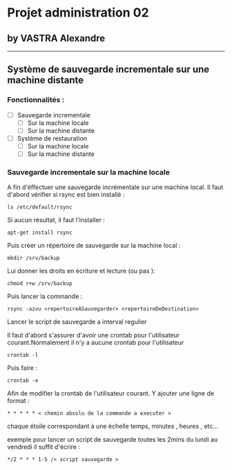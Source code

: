 # Projet administration 02
## by VASTRA Alexandre

---

## Système de sauvegarde incrementale sur une machine distante
### Fonctionnalités :
- [ ] Sauvegarde incrementale
  - [ ] Sur la machine locale
  - [ ] Sur la machine distante
- [ ] Système de restauration
  - [ ] Sur la machine locale
  - [ ] Sur la machine distante

### Sauvegarde incrementale sur la machine locale
A fin d'éffectuer une sauvegarde incrémentale sur une machine local. Il faut d'abord vérifier si rsync est bien installé :

  ```ls /etc/default/rsync```

Si aucun résultat, il faut l'installer :

  ```apt-get install rsync```

Puis créer un répertoire de sauvegarde sur la machine local :

  ```mkdir /srv/backup```

Lui donner les droits en écriture et lecture (ou pas ):

 ```chmod r+w /srv/backup```

Puis lancer la commande :

 ```rsync -azvu <repertoireASauvegarder> <repertoireDeDestination>```

Lancer le script de sauvegarde a interval regulier

Il faut d'abord s'assurer d'avoir une crontab pour l'utilisateur courant.Normalement il n'y a aucune crontab pour l'utilisateur

  ```crontab -l```

Puis faire :

  ```crontab -e```

Afin de modifier la crontab de l'utilisateur courant.
Y ajouter une ligne de format :

```* * * * * < chemin absolu de la commande a executer >```

chaque étoile correspondant à une échelle temps, minutes , heures , etc...

exemple pour lancer un script de sauvegarde toutes les 2mins du lundi au vendredi il suffit d'écrire :

  ```*/2 * * * 1-5 /< script sauvegarde >```
